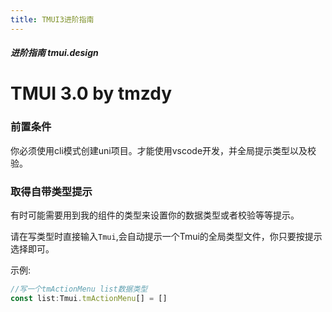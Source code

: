 ```yaml
---
title: TMUI3进阶指南
---
```


<dirtoc></dirtoc>

##### 进阶指南 tmui.design

# TMUI 3.0 by tmzdy

### 前置条件
你必须使用cli模式创建uni项目。才能使用vscode开发，并全局提示类型以及校验。

### 取得自带类型提示
有时可能需要用到我的组件的类型来设置你的数据类型或者校验等等提示。

请在写类型时直接输入```Tmui```,会自动提示一个Tmui的全局类型文件，你只要按提示选择即可。

示例:
```ts
//写一个tmActionMenu list数据类型
const list:Tmui.tmActionMenu[] = []

```